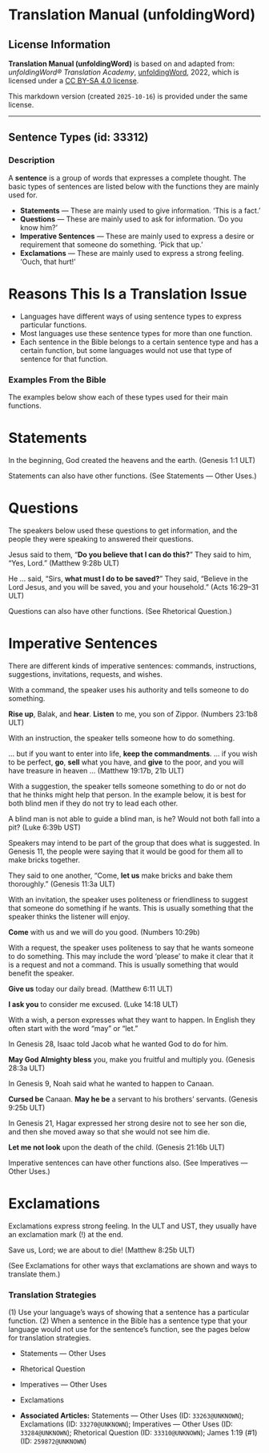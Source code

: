 # Translation Manual (unfoldingWord)

## License Information

**Translation Manual (unfoldingWord)** is based on and adapted from: _unfoldingWord® Translation Academy_, [unfoldingWord](https://unfoldingword.org/utw), 2022, which is licensed under a [CC BY-SA 4.0 license](https://creativecommons.org/licenses/by-sa/4.0/legalcode.en).

This markdown version (created `2025-10-16`) is provided under the same license.



--------------------------------

## Sentence Types (id: 33312)

### Description

A **sentence** is a group of words that expresses a complete thought. The basic types of sentences are listed below with the functions they are mainly used for.

* **Statements** — These are mainly used to give information. ‘This is a fact.’
* **Questions** — These are mainly used to ask for information. ‘Do you know him?’
* **Imperative Sentences** — These are mainly used to express a desire or requirement that someone do something. ‘Pick that up.’
* **Exclamations** — These are mainly used to express a strong feeling. ‘Ouch, that hurt!’

Reasons This Is a Translation Issue
===================================

* Languages have different ways of using sentence types to express particular functions.
* Most languages use these sentence types for more than one function.
* Each sentence in the Bible belongs to a certain sentence type and has a certain function, but some languages would not use that type of sentence for that function.

### Examples From the Bible

The examples below show each of these types used for their main functions.

Statements
==========

In the beginning, God created the heavens and the earth. (Genesis 1:1 ULT)

Statements can also have other functions. (See Statements — Other Uses.)

Questions
=========

The speakers below used these questions to get information, and the people they were speaking to answered their questions.

Jesus said to them, “**Do you believe that I can do this?**” They said to him, “Yes, Lord.” (Matthew 9:28b ULT)

He … said, “Sirs, **what must I do to be saved?**” They said, “Believe in the Lord Jesus, and you will be saved, you and your household.” (Acts 16:29–31 ULT)

Questions can also have other functions. (See Rhetorical Question.)

Imperative Sentences
====================

There are different kinds of imperative sentences: commands, instructions, suggestions, invitations, requests, and wishes.

With a command, the speaker uses his authority and tells someone to do something.

**Rise up**, Balak, and **hear**. **Listen** to me, you son of Zippor. (Numbers 23:1b8 ULT)

With an instruction, the speaker tells someone how to do something.

… but if you want to enter into life, **keep the commandments**. … if you wish to be perfect, **go**, **sell** what you have, and **give** to the poor, and you will have treasure in heaven … (Matthew 19:17b, 21b ULT)

With a suggestion, the speaker tells someone something to do or not do that he thinks might help that person. In the example below, it is best for both blind men if they do not try to lead each other.

A blind man is not able to guide a blind man, is he? Would not both fall into a pit? (Luke 6:39b UST)

Speakers may intend to be part of the group that does what is suggested. In Genesis 11, the people were saying that it would be good for them all to make bricks together.

They said to one another, “Come, **let us** make bricks and bake them thoroughly.” (Genesis 11:3a ULT)

With an invitation, the speaker uses politeness or friendliness to suggest that someone do something if he wants. This is usually something that the speaker thinks the listener will enjoy.

**Come** with us and we will do you good. (Numbers 10:29b)

With a request, the speaker uses politeness to say that he wants someone to do something. This may include the word ‘please’ to make it clear that it is a request and not a command. This is usually something that would benefit the speaker.

**Give us** today our daily bread. (Matthew 6:11 ULT)

**I ask you** to consider me excused. (Luke 14:18 ULT)

With a wish, a person expresses what they want to happen. In English they often start with the word “may” or “let.”

In Genesis 28, Isaac told Jacob what he wanted God to do for him.

**May God Almighty bless** you, make you fruitful and multiply you. (Genesis 28:3a ULT)

In Genesis 9, Noah said what he wanted to happen to Canaan.

**Cursed be** Canaan. **May he be** a servant to his brothers’ servants. (Genesis 9:25b ULT)

In Genesis 21, Hagar expressed her strong desire not to see her son die, and then she moved away so that she would not see him die.

**Let me not look** upon the death of the child. (Genesis 21:16b ULT)

Imperative sentences can have other functions also. (See Imperatives — Other Uses.)

Exclamations
============

Exclamations express strong feeling. In the ULT and UST, they usually have an exclamation mark (!) at the end.

Save us, Lord; we are about to die! (Matthew 8:25b ULT)

(See Exclamations for other ways that exclamations are shown and ways to translate them.)

### Translation Strategies

(1\) Use your language’s ways of showing that a sentence has a particular function. (2\) When a sentence in the Bible has a sentence type that your language would not use for the sentence’s function, see the pages below for translation strategies.

* Statements — Other Uses
* Rhetorical Question
* Imperatives — Other Uses
* Exclamations

* **Associated Articles:** Statements — Other Uses (ID: `33263@UNKNOWN`); Exclamations (ID: `33270@UNKNOWN`); Imperatives — Other Uses (ID: `33284@UNKNOWN`); Rhetorical Question (ID: `33310@UNKNOWN`); James 1:19 (#1) (ID: `259872@UNKNOWN`)

